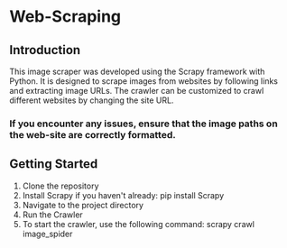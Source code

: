 # Web-Scraping
## Introduction
This image scraper was developed using the Scrapy framework with Python. It is designed to scrape images from websites by following links and extracting image URLs. The crawler can be customized to crawl different websites by changing the site URL. 

<h3>If you encounter any issues, ensure that the image paths on the web-site are correctly formatted.</h3>

<h2>Getting Started</h2>

<ol>
<li>Clone the repository</li>
<li>Install Scrapy if you haven't already: pip install Scrapy</li>
<li>Navigate to the project directory</li>
<li>Run the Crawler</li>
<li>To start the crawler, use the following command: scrapy crawl image_spider</li>
</ol>
